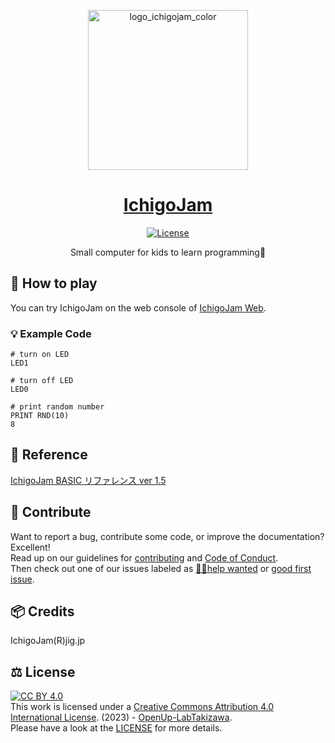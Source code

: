 <p align="center">
  <a href="https://ichigojam.net/">
    <picture>
      <source srcset="https://ichigojam.net/images/logo_ichigojam_color.png" media="(max-width: 600px)" height="128">
      <img src="https://ichigojam.net/images/logo_ichigojam_color.png" alt="logo_ichigojam_color" height="256">
    </picture>
    <h1 align="center">IchigoJam</h1>
  </a>
</p>

<p align="center">
  <a aria-label="License" href="https://github.com/OpenUp-LabTakizawa/IchigoJam/blob/main/LICENSE">
    <img src="https://img.shields.io/github/license/OpenUp-LabTakizawa/IchigoJam?labelColor=000000&style=for-the-badge" alt="License">
  </a>
</p>

<p align="center">
Small computer for kids to learn programming🍓
</p>

## 👦 How to play

You can try IchigoJam on the web console of [IchigoJam Web](https://fukuno.jig.jp/app/IchigoJam/).

### 💡 Example Code

```
# turn on LED
LED1

# turn off LED
LED0

# print random number
PRINT RND(10)
8
```

## 📑 Reference

[IchigoJam BASIC リファレンス ver 1.5](https://ichigojam.net/IchigoJam-1.5.html)

## 🫶 Contribute

Want to report a bug, contribute some code, or improve the documentation? Excellent!  
Read up on our guidelines for [contributing][contributing] and [Code of Conduct][coc].  
Then check out one of our issues labeled as [😵‍💫help wanted][help] or [good first issue][gfi].

[contributing]: https://github.com/OpenUp-LabTakizawa/IchigoJam/blob/main/CONTRIBUTING.md
[coc]: https://github.com/OpenUp-LabTakizawa/IchigoJam/blob/main/CODE_OF_CONDUCT.md
[gfi]: https://github.com/OpenUp-LabTakizawa/IchigoJam/labels/good%20first%20issue
[help]: https://github.com/OpenUp-LabTakizawa/IchigoJam/labels/😵%E2%80%8D💫help%20wanted

## 📦 Credits

IchigoJam(R)jig.jp

## ⚖️ License

[cc-by]: http://creativecommons.org/licenses/by/4.0/
[cc-by-image]: https://i.creativecommons.org/l/by/4.0/88x31.png
[cc-by-shield]: https://img.shields.io/badge/License-CC%20BY%204.0-lightgrey.svg
[![CC BY 4.0][cc-by-image]][cc-by]  
This work is licensed under a
[Creative Commons Attribution 4.0 International License][cc-by]. (2023) - [OpenUp-LabTakizawa](https://github.com/OpenUp-LabTakizawa).  
Please have a look at the [LICENSE](https://github.com/OpenUp-LabTakizawa/IchigoJam/blob/main/LICENSE) for more details.
